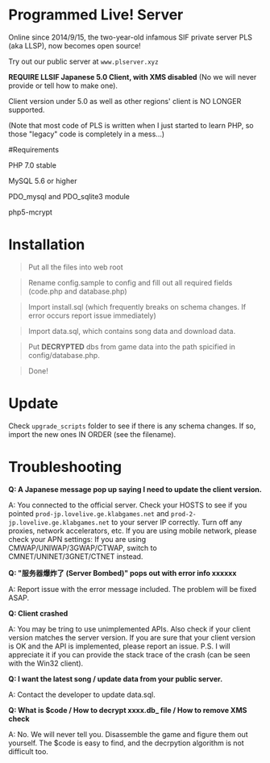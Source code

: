 # Programmed Live! Server

Online since 2014/9/15, the two-year-old infamous SIF private server PLS (aka LLSP), now becomes open source!

Try out our public server at `www.plserver.xyz`

**REQUIRE LLSIF Japanese 5.0 Client, with XMS disabled** (No we will never provide or tell how to make one).

Client version under 5.0 as well as other regions' client is NO LONGER supported.

(Note that most code of PLS is written when I just started to learn PHP, so those "legacy" code is completely in a mess...)

#Requirements

PHP 7.0 stable

MySQL 5.6 or higher

PDO_mysql and PDO_sqlite3 module

php5-mcrypt

# Installation
> Put all the files into web root

> Rename config.sample to config and fill out all required fields (code.php and database.php)

> Import install.sql (which frequently breaks on schema changes. If error occurs report issue immediately)

> Import data.sql, which contains song data and download data.

> Put **DECRYPTED** dbs from game data into the path spicified in config/database.php.

> Done!


# Update
Check `upgrade_scripts` folder to see if there is any schema changes. If so, import the new ones IN ORDER (see the filename).

# Troubleshooting
**Q: A Japanese message pop up saying I need to update the client version.**

A: You connected to the official server. Check your HOSTS to see if you pointed `prod-jp.lovelive.ge.klabgames.net` and `prod-2-jp.lovelive.ge.klabgames.net` to your server IP correctly. Turn off any proxies, network accelerators, etc. If you are using mobile network, please check your APN settings: If you are using CMWAP/UNIWAP/3GWAP/CTWAP, switch to CMNET/UNINET/3GNET/CTNET instead.

**Q: "服务器爆炸了 (Server Bombed)" pops out with error info xxxxxx**

A: Report issue with the error message included. The problem will be fixed ASAP.

**Q: Client crashed**

A: You may be tring to use unimplemented APIs. Also check if your client version matches the server version. If you are sure that your client version is OK and the API is implemented, please report an issue. P.S. I will appreciate it if you can provide the stack trace of the crash (can be seen with the Win32 client).

**Q: I want the latest song / update data from your public server.**

A: Contact the developer to update data.sql.

**Q: What is $code / How to decrypt xxxx.db_ file / How to remove XMS check**

A: No. We will never tell you. Disassemble the game and figure them out yourself. The $code is easy to find, and the decrpytion algorithm is not difficult too.


